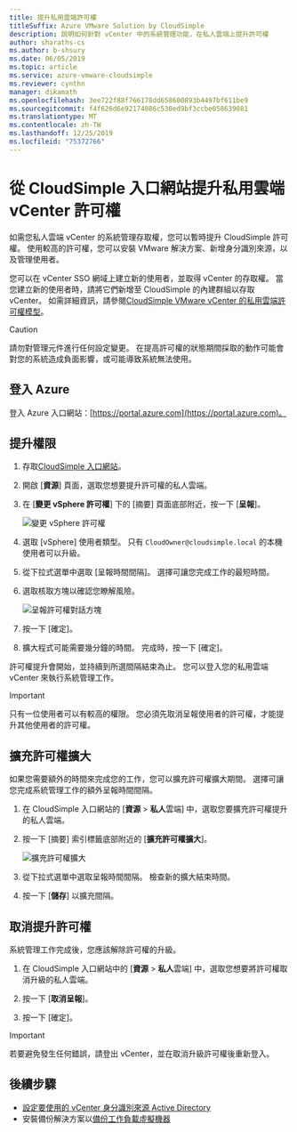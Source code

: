 ```yaml
---
title: 提升私用雲端許可權
titleSuffix: Azure VMware Solution by CloudSimple
description: 說明如何針對 vCenter 中的系統管理功能，在私人雲端上提升許可權
author: sharaths-cs
ms.author: b-shsury
ms.date: 06/05/2019
ms.topic: article
ms.service: azure-vmware-cloudsimple
ms.reviewer: cynthn
manager: dikamath
ms.openlocfilehash: 3ee722f88f766178dd658600893b4497bf611be9
ms.sourcegitcommit: f4f626d6e92174086c530ed9bf3ccbe058639081
ms.translationtype: MT
ms.contentlocale: zh-TW
ms.lasthandoff: 12/25/2019
ms.locfileid: "75372766"
---
```

# <a name="escalate-private-cloud-vcenter-privileges-from-the-cloudsimple-portal"></a>從 CloudSimple 入口網站提升私用雲端 vCenter 許可權

如需您私人雲端 vCenter 的系統管理存取權，您可以暫時提升 CloudSimple 許可權。  使用較高的許可權，您可以安裝 VMware 解決方案、新增身分識別來源，以及管理使用者。

您可以在 vCenter SSO 網域上建立新的使用者，並取得 vCenter 的存取權。  當您建立新的使用者時，請將它們新增至 CloudSimple 的內建群組以存取 vCenter。  如需詳細資訊，請參閱[CloudSimple VMware vCenter 的私用雲端許可權模型](https://docs.azure.cloudsimple.com/learn-private-cloud-permissions/)。

> [!CAUTION]
> 請勿對管理元件進行任何設定變更。 在提高許可權的狀態期間採取的動作可能會對您的系統造成負面影響，或可能導致系統無法使用。

## <a name="sign-in-to-azure"></a>登入 Azure

登入 Azure 入口網站：[https://portal.azure.com](https://portal.azure.com)。

## <a name="escalate-privileges"></a>提升權限

1. 存取[CloudSimple 入口網站](access-cloudsimple-portal.md)。

2. 開啟 [**資源**] 頁面，選取您想要提升許可權的私人雲端。

3. 在 [**變更 vSphere 許可權**] 下的 [摘要] 頁面底部附近，按一下 [**呈報**]。

    ![變更 vSphere 許可權](media/escalate-private-cloud-privilege.png)

4. 選取 [vSphere] 使用者類型。  只有 `CloudOwner@cloudsimple.local` 的本機使用者可以升級。

5. 從下拉式選單中選取 [呈報時間間隔]。 選擇可讓您完成工作的最短時間。

6. 選取核取方塊以確認您瞭解風險。

    ![呈報許可權對話方塊](media/escalate-private-cloud-privilege-dialog.png)

7. 按一下 [確定]。

8. 擴大程式可能需要幾分鐘的時間。 完成時，按一下 [確定]。

許可權提升會開始，並持續到所選間隔結束為止。  您可以登入您的私用雲端 vCenter 來執行系統管理工作。

> [!IMPORTANT]
> 只有一位使用者可以有較高的權限。  您必須先取消呈報使用者的許可權，才能提升其他使用者的許可權。

## <a name="extend-privilege-escalation"></a>擴充許可權擴大

如果您需要額外的時間來完成您的工作，您可以擴充許可權擴大期間。  選擇可讓您完成系統管理工作的額外呈報時間間隔。

1. 在 CloudSimple 入口網站的 [**資源** > **私人**雲端] 中，選取您要擴充許可權提升的私人雲端。

2. 按一下 [摘要] 索引標籤底部附近的 [**擴充許可權擴大**]。

    ![擴充許可權擴大](media/de-escalate-private-cloud-privilege.png)

3. 從下拉式選單中選取呈報時間間隔。 檢查新的擴大結束時間。

4. 按一下 [**儲存**] 以擴充間隔。

## <a name="de-escalate-privileges"></a>取消提升許可權

系統管理工作完成後，您應該解除許可權的升級。  

1. 在 CloudSimple 入口網站中的 [**資源** > **私人**雲端] 中，選取您想要將許可權取消升級的私人雲端。

2. 按一下 [**取消呈報**]。

3. 按一下 [確定]。

> [!IMPORTANT]
> 若要避免發生任何錯誤，請登出 vCenter，並在取消升級許可權後重新登入。

## <a name="next-steps"></a>後續步驟

* [設定要使用的 vCenter 身分識別來源 Active Directory](https://docs.azure.cloudsimple.com/set-vcenter-identity/)
* 安裝備份解決方案以[備份工作負載虛擬機器](https://docs.azure.cloudsimple.com/backup-workloads-veeam/)